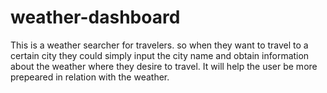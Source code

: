 # weather-dashboard
This is a weather searcher for travelers. so when they want to travel to a certain city they could simply input the city name and obtain information about the weather where they desire to travel.
It will help the user be more prepeared in relation with the weather.